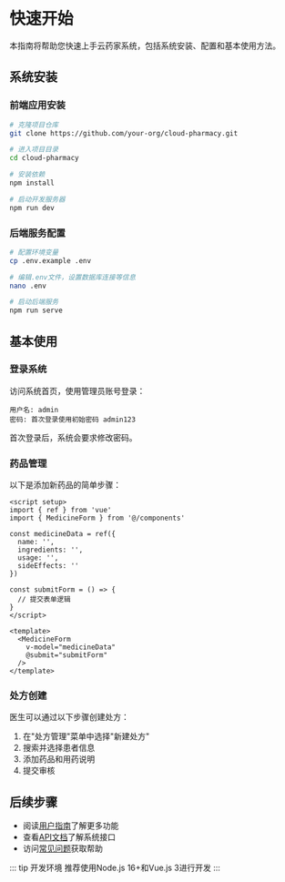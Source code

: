 # 快速开始

本指南将帮助您快速上手云药家系统，包括系统安装、配置和基本使用方法。

## 系统安装

### 前端应用安装

```bash
# 克隆项目仓库
git clone https://github.com/your-org/cloud-pharmacy.git

# 进入项目目录
cd cloud-pharmacy

# 安装依赖
npm install

# 启动开发服务器
npm run dev
```

### 后端服务配置

```bash
# 配置环境变量
cp .env.example .env

# 编辑.env文件，设置数据库连接等信息
nano .env

# 启动后端服务
npm run serve
```

## 基本使用

### 登录系统

访问系统首页，使用管理员账号登录：

```
用户名: admin
密码: 首次登录使用初始密码 admin123
```

首次登录后，系统会要求修改密码。

### 药品管理

以下是添加新药品的简单步骤：

```vue
<script setup>
import { ref } from 'vue'
import { MedicineForm } from '@/components'

const medicineData = ref({
  name: '',
  ingredients: '',
  usage: '',
  sideEffects: ''
})

const submitForm = () => {
  // 提交表单逻辑
}
</script>

<template>
  <MedicineForm 
    v-model="medicineData" 
    @submit="submitForm" 
  />
</template>
```

### 处方创建

医生可以通过以下步骤创建处方：

1. 在"处方管理"菜单中选择"新建处方"
2. 搜索并选择患者信息
3. 添加药品和用药说明
4. 提交审核

## 后续步骤

- 阅读[用户指南](/guide/user-guide)了解更多功能
- 查看[API文档](/api/)了解系统接口
- 访问[常见问题](/guide/faq)获取帮助

::: tip 开发环境
推荐使用Node.js 16+和Vue.js 3进行开发
::: 